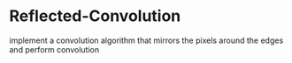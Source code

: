 # Reflected-Convolution
implement a convolution algorithm that mirrors the pixels around the edges and perform convolution 
